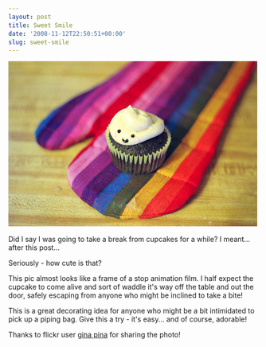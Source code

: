 ```yaml
---
layout: post
title: Sweet Smile
date: '2008-11-12T22:50:51+00:00'
slug: sweet-smile
---
```

<a href="http://www.flickr.com/photos/ginapina/2989489730/"><img src='/images/uploads/2008/11/smiling_cupcake.jpg' alt='Smiling Cupcake' /></a>

Did I say I was going to take a break from cupcakes for a while? I meant... after this post...

Seriously - how cute is that?

This pic almost looks like a frame of a stop animation film. I half expect the cupcake to come alive and sort of waddle it's way off the table and out the door, safely escaping from anyone who might be inclined to take a bite!

This is a great decorating idea for anyone who might be a bit intimidated to pick up a piping bag. Give this a try - it's easy... and of course, adorable!

Thanks to flickr user <a href="http://www.flickr.com/photos/ginapina/2989489730/">gina pina</a> for sharing the photo!
